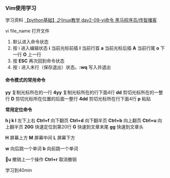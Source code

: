 ### Vim使用学习
学习资料
[【python基础】之linux教学 day2-09-vi命令 黑马程序员/传智播客](https://www.youtube.com/watch?v=CB_zCZDeYCI&list=PLNTlJhYDV6sNBSVrIiA_QfIQwk4sPVsBj&index=23)

vi file_name 打开文件
1. 默认进入命令状态
2. 按 i 进入编辑状态
    **i** 当前光标前插
    **I** 当前行首
    **a** 当前光标后插
    **A** 当前行尾
    **o** 下一行
    **O** 上一行
3. 按 **ESC** 再次回到命令状态
4. 按 **:** 进入末行（保存退出）状态。**:wq** 写入并退出

#### 命令模式的常用命令
**yy** 复制光标所在的一行
**4yy** 复制光标所在的行下面4行
**dd** 剪切光标所在的一整行
**D** 剪切光标所在位置的后面一整行
**4dd** 剪切光标所在行下面4行
**p** 粘贴

**常用定位命令**

**h j k l** 左下上右
**Ctrl+f** 向下翻页
**Ctrl+d** 向下翻半页
**Ctrl+b** 向上翻页
**Ctrl+u** 向上翻半页
**20G** 快速定位到第20行
**G** 快速到文章末尾
**gg** 快速到文章头

**H** 屏幕上方
**M** 屏幕中间
**L** 屏幕下方

**w** 向后跳一个单词
**b** 向前跳一个单词

**u** 撤销上一个操作
**Ctrl+r** 取消撤销

学习到40min


